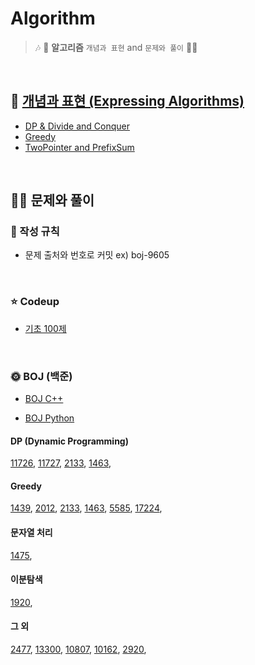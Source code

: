 # Algorithm 

> 🎶 🛬 **알고리즘** `개념과 표현` and `문제와 풀이`  🛬🎶

<br>

## 📝 [개념과 표현 (Expressing Algorithms)](https://github.com/devAon/Algorithm/tree/master/Expressing%20Algorithms)
* [DP & Divide and Conquer](https://github.com/devAon/Algorithm/blob/master/Expressing%20Algorithms/DP%20%26%20Divide%20and%20Conquer.md)
* [Greedy](https://github.com/devAon/Algorithm/blob/master/Expressing%20Algorithms/Greedy.md)
* [TwoPointer and PrefixSum](https://github.com/devAon/Algorithm/blob/master/Expressing%20Algorithms/TwoPointer%20and%20PrefixSum.md)
  
<br>

## 👩‍💻 문제와 풀이

### 📌 작성 규칙

* 문제 출처와 번호로 커밋 ex) boj-9605


<br>

### ⭐ Codeup

* [기초 100제](https://github.com/devAon/Algorithm/tree/master/Codeup-Python)

<br>

### 🌞 BOJ (백준)

* [BOJ C++](https://github.com/devAon/Algorithm/tree/master/BOJ-C%2B%2B)

* [BOJ Python](https://github.com/devAon/Algorithm/tree/master/BOJ-Python)



#### DP (Dynamic Programming)
[11726](https://github.com/devAon/Algorithm/blob/master/BOJ-C%2B%2B/boj-11726.md), 
[11727](https://github.com/devAon/Algorithm/blob/master/BOJ-C%2B%2B/boj-11727.md), 
[2133](https://github.com/devAon/Algorithm/blob/master/BOJ-C%2B%2B/boj-2133.md), 
[1463](https://github.com/devAon/Algorithm/blob/master/BOJ-C%2B%2B/boj-1463.md), 

#### Greedy
[1439](https://github.com/devAon/Algorithm/blob/master/BOJ-Python/boj-1439.md), 
[2012](https://github.com/devAon/Algorithm/blob/master/BOJ-Python/boj-2012.md), 
[2133](https://github.com/devAon/Algorithm/blob/master/BOJ-C%2B%2B/boj-2133.md), 
[1463](https://github.com/devAon/Algorithm/blob/master/BOJ-C%2B%2B/boj-1463.md), 
[5585](https://github.com/devAon/Algorithm/blob/master/BOJ-Python/boj-5585.md), 
[17224](https://github.com/devAon/Algorithm/blob/master/BOJ-C%2B%2B/boj-17224.cpp), 

#### 문자열 처리
[1475](https://github.com/devAon/Algorithm/blob/master/BOJ-C%2B%2B/boj-1475.md), 

#### 이분탐색
[1920](https://github.com/devAon/Algorithm/blob/master/BOJ-C%2B%2B/boj-1920.cpp), 

#### 그 외
[2477](), 
[13300](https://github.com/devAon/Algorithm/blob/master/BOJ-C%2B%2B/boj-13300.md), 
[10807](https://github.com/devAon/Algorithm/blob/master/BOJ-C%2B%2B/boj-10807.md), 
[10162](https://github.com/devAon/Algorithm/blob/master/BOJ-C%2B%2B/boj-10162.md), 
[2920](https://github.com/devAon/Algorithm/blob/master/BOJ-Python/boj-2920.md), 
